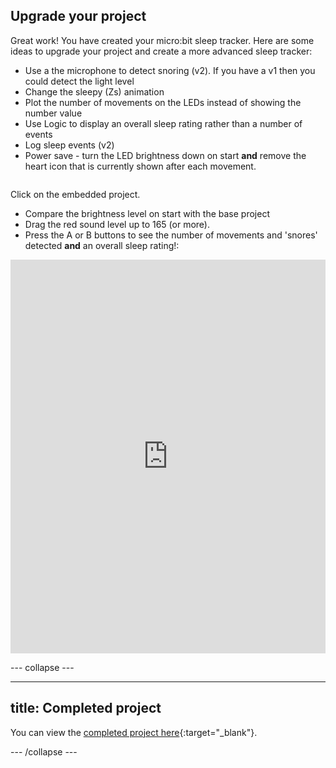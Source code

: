 ## Upgrade your project

<div style="display: flex; flex-wrap: wrap">
<div style="flex-basis: 200px; flex-grow: 1; margin-right: 15px;">
Great work! You have created your micro:bit sleep tracker. Here are some ideas to upgrade your project and create a more advanced sleep tracker:

+ Use a the microphone to detect snoring (v2). If you have a v1 then you could detect the light level
+ Change the sleepy (Zs) animation
+ Plot the number of movements on the LEDs instead of showing the number value
+ Use Logic to display an overall sleep rating rather than a number of events
+ Log sleep events (v2)
+ Power save - turn the LED brightness down on start **and** remove the heart icon that is currently shown after each movement.

</div>
</div>

Click on the embedded project.

+ Compare the brightness level on start with the base project
+ Drag the red sound level up to 165 (or more).
+ Press the A or B buttons to see the number of movements and 'snores' detected **and** an overall sleep rating!:

<div style="position:relative;height:0;padding-bottom:125%;overflow:hidden;"><iframe style="position:absolute;top:0;left:0;width:100%;height:100%;" src="https://makecode.microbit.org/---run?id=_H4rYJT7oYKfW" allowfullscreen="allowfullscreen" sandbox="allow-popups allow-forms allow-scripts allow-same-origin" frameborder="0"></iframe></div>

--- collapse ---

---
title: Completed project
---

You can view the [completed project here](https://makecode.microbit.org/_chL9qP1xvF6D){:target="_blank"}.

--- /collapse ---